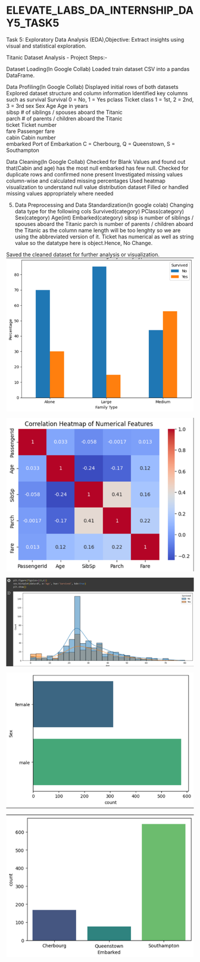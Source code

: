 # ELEVATE_LABS_DA_INTERNSHIP_DAY5_TASK5
Task 5: Exploratory Data Analysis (EDA),Objective: Extract insights using visual and statistical exploration.

Titanic Dataset Analysis - Project Steps:-

Dataset Loading(In Google Collab) Loaded train dataset CSV into a pandas DataFrame.

Data Profiling(In Google Collab) Displayed initial rows of both datasets Explored dataset structure and column information Identified key columns such as survival	Survival	0 = No, 1 = Yes
pclass	Ticket class	1 = 1st, 2 = 2nd, 3 = 3rd
sex	Sex	
Age	Age in years	
sibsp	# of siblings / spouses aboard the Titanic	
parch	# of parents / children aboard the Titanic	
ticket	Ticket number	
fare	Passenger fare	
cabin	Cabin number	
embarked	Port of Embarkation	C = Cherbourg, Q = Queenstown, S = Southampton

Data Cleaning(In Google Collab) Checked for Blank Values and found out that(Cabin and age) has the most null embarked has few null.
Checked for duplicate rows and confirmed none present
Investigated missing values column-wise and calculated missing percentages
Used heatmap visualization to understand null value distribution dataset
Filled or handled missing values appropriately where needed

5. Data Preprocessing and Data Standardization(In google colab)
Changing data type for the following cols
Survived(category) PClass(category) Sex(category) Age(int) Embarked(category)
sibsp is number of siblings / spouses aboard the Titanic parch is number of parents / children aboard the Titanic as the column name length will be too lenghty so we are using the abbreviated version of it.
Ticket has numerical as well as string value so the datatype here is object.Hence, No Change.

Saved the cleaned dataset for further analysis or visualization.
![Preview](https://github.com/Arijeet226/ELEVATE_LABS_DA_INTERNSHIP_DAY5_TASK5/blob/ad68fbd87cf80657366cef4d8fde9c0f2bec195b/Screenshots/Screenshot%202025-09-29%20191049.png)

![Preview](https://github.com/Arijeet226/ELEVATE_LABS_DA_INTERNSHIP_DAY5_TASK5/blob/ad68fbd87cf80657366cef4d8fde9c0f2bec195b/Screenshots/Screenshot%202025-09-29%20191104.png)

![Preview](https://github.com/Arijeet226/ELEVATE_LABS_DA_INTERNSHIP_DAY5_TASK5/blob/ad68fbd87cf80657366cef4d8fde9c0f2bec195b/Screenshots/Screenshot%202025-09-29%20191119.png)

![Preview](https://github.com/Arijeet226/ELEVATE_LABS_DA_INTERNSHIP_DAY5_TASK5/blob/ad68fbd87cf80657366cef4d8fde9c0f2bec195b/Screenshots/Screenshot%202025-09-29%20191146.png)

![Preview](https://github.com/Arijeet226/ELEVATE_LABS_DA_INTERNSHIP_DAY5_TASK5/blob/ad68fbd87cf80657366cef4d8fde9c0f2bec195b/Screenshots/Screenshot%202025-09-29%20191135.png)

